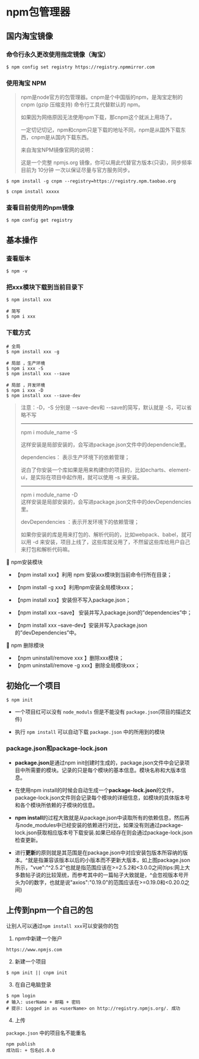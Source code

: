 # npm包管理器

## 国内淘宝镜像

### 命令行永久更改使用指定镜像（淘宝）

```shell
$ npm config set registry https://registry.npmmirror.com
```

### 使用淘宝 NPM

> npm是node官方的包管理器。cnpm是个中国版的npm，是淘宝定制的 cnpm (gzip 压缩支持) 命令行工具代替默认的 npm。
>
> 如果因为网络原因无法使用npm下载，那cnpm这个就派上用场了。
>
> 一定切记切记，npm和cnpm只是下载的地址不同，npm是从国外下载东西，cnpm是从国内下载东西。
>
> 来自淘宝NPM镜像官网的说明：
>
> 这是一个完整 npmjs.org 镜像，你可以用此代替官方版本(只读)，同步频率目前为 10分钟 一次以保证尽量与官方服务同步。

```shell
$ npm install -g cnpm --registry=https://registry.npm.taobao.org

$ cnpm install xxxxx
```

### 查看目前使用的npm镜像

```shell
$ npm config get registry
```

## 基本操作

### 查看版本

```shell
$ npm -v
```

### 把xxx模块下载到当前目录下

```shell
$ npm install xxx

# 简写
$ npm i xxx
```

### 下载方式

```shell
# 全局
$ npm install xxx -g
    
# 局部 ，生产环境
$ npm i xxx -S 
$ npm install xxx --save

# 局部 ，开发环境
$ npm i xxx -D 
$ npm install xxx --save-dev
```

> 注意：-D，-S 分别是 --save-dev和 --save的简写，默认就是 -S，可以省略不写
>
> ---
>
>  npm i module_name -S    
>
> 这样安装是局部安装的，会写进package.json文件中的dependencie里。
>
> dependencies： 表示生产环境下的依赖管理；
>
> 说白了你安装一个库如果是用来构建你的项目的，比如echarts、element-ui，是实际在项目中起作用，就可以使用 -s 来安装。
>
> ---
>
> npm i module_name -D   
> 这样安装是局部安装的，会写进package.json文件中的devDependencies 里。
>
> devDependencies ：表示开发环境下的依赖管理；
>
> 如果你安装的库是用来打包的、解析代码的，比如webpack、babel，就可以用 -d 来安装，项目上线了，这些库就没用了，不然留这些库给用户自己来打包和解析代码嘛。

🎈 npm安装模块

* 【npm install xxx】利用 npm 安装xxx模块到当前命令行所在目录；

* 【npm install -g xxx】利用npm安装全局模块xxx；

* 【npm install xxx】安装但不写入package.json；

* 【npm install xxx –save】 安装并写入package.json的”dependencies”中；

* 【npm install xxx –save-dev】安装并写入package.json的”devDependencies”中。

🎈 npm 删除模块

* 【npm uninstall/remove  xxx 】删除xxx模块；
* 【npm uninstall/remove  -g xxx】删除全局模块xxx；



## 初始化一个项目

```shell
$ npm init
```

*   一个项目红可以没有 `node_moduls` 但是不能没有 `package.json`(项目的描述文件)

*   执行 `npm install` 可以自动下载 `package.json`  中的所用到的模块

### package.json和package-lock.json

* **package.json**是通过npm init创建时生成的，package.json文件中会记录项目中所需要的模块。记录的只是每个模块的基本信息。模块名称和大版本信息。

* 在使用npm install的时候会自动生成一个**package-lock.json**的文件，package-lock.json文件则会记录每个模块的详细信息，如模块的具体版本号和各个模块所依赖的子模块的信息。

* **npm install**的过程大致就是从package.json中读取所有的依赖信息，然后再与node_modules中已经安装的依赖进行对比，如果没有则通过package-lock.json获取相应版本号下载安装.如果已经存在则会通过package-lock.json检查更新。

* 进行**更新**的原则就是其范围是在package.json中对应安装包版本所容纳的版本。\^就是指兼容该版本以后的小版本而不更新大版本，如上图package.json所示，"vue":"\^2.5.2"也就是指范围应该在>=2.5.2和<3.0.0之间(tips:网上大多数帖子说的比较笼统，而参考其中的一篇帖子大致就是，\^会忽视版本号开头为0的数字，也就是说"axios":"0.19.0"的范围应该在>=0.19.0和<0.20.0之间)

## 上传到npm一个自己的包

让别人可以通过`npm install xxx`可以安装你的包

1.  npm中新建一个账户

```shell
https://www.npmjs.com
```

2.  新建一个项目

```shell
$ npm init || cnpm init
```

3.  在自己电脑登录

```shell
$ npm login
# 输入: userName + 邮箱 + 密码
# 提示: Logged in as <userName> on http://registry.npmjs.org/. 成功
```

4.  上传

`package.json` 中的项目名不能重名

```shell
npm publish
成功后: + 包名@1.0.0
```

